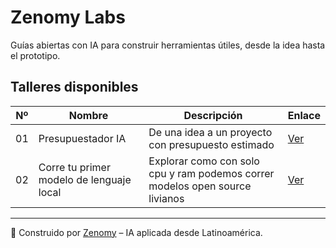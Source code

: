 # Zenomy Labs

Guías abiertas con IA para construir herramientas útiles, desde la idea hasta el prototipo.

## Talleres disponibles

| Nº | Nombre | Descripción | Enlace |
|----|--------|-------------|--------|
| 01 | Presupuestador IA | De una idea a un proyecto con presupuesto estimado | [Ver](./taller-01-project-manager) |
| 02 | Corre tu primer modelo de lenguaje local | Explorar como con solo cpu y ram podemos correr modelos open source livianos| [Ver](./taller-02-modelos-locales) |
---

🧠 Construido por [Zenomy](https://zenomyai.com) – IA aplicada desde Latinoamérica.
